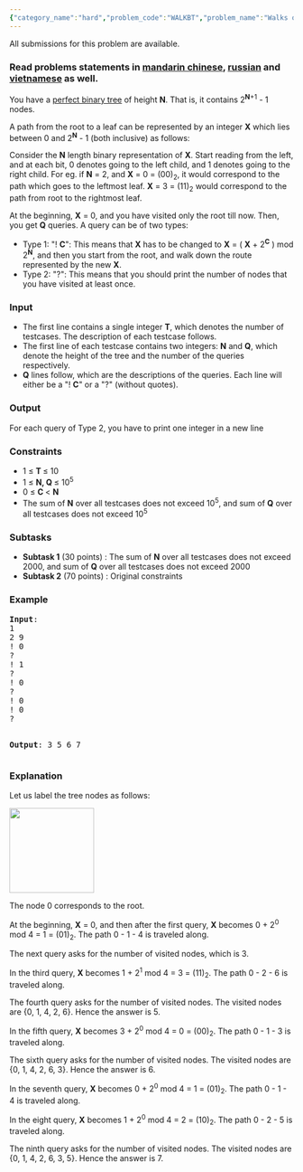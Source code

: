 ```yaml
---
{"category_name":"hard","problem_code":"WALKBT","problem_name":"Walks on the binary tree","languages_supported":{"0":"ADA","1":"ASM","2":"BASH","3":"BF","4":"C","5":"C99 strict","6":"CAML","7":"CLOJ","8":"CLPS","9":"CPP 4.3.2","10":"CPP 6.3","11":"CPP14","12":"CS2","13":"D","14":"ERL","15":"FORT","16":"FS","17":"GO","18":"HASK","19":"ICK","20":"ICON","21":"JAVA","22":"JS","23":"kotlin","24":"LISP clisp","25":"LISP sbcl","26":"LUA","27":"NEM","28":"NICE","29":"NODEJS","30":"PAS fpc","31":"PAS gpc","32":"PERL","33":"PERL6","34":"PHP","35":"PIKE","36":"PRLG","37":"PYPY","38":"PYTH","39":"PYTH 3.5","40":"RUBY","41":"rust","42":"SCALA","43":"SCM chicken","44":"SCM guile","45":"SCM qobi","46":"ST","47":"swift","48":"TCL","49":"TEXT","50":"WSPC"},"max_timelimit":3,"source_sizelimit":50000,"problem_author":"altruist_","problem_tester":null,"date_added":"21-07-2017","tags":{"0":"altruist_","1":"aug17","2":"data","3":"hard","4":"lazypropagation","5":"persistence","6":"segment"},"editorial_url":"https://discuss.codechef.com/problems/WALKBT","time":{"view_start_date":1503048600,"submit_start_date":1503048600,"visible_start_date":1503048600,"end_date":1735669800},"layout":"problem"}
---
```

<span class="solution-visible-txt">All submissions for this problem are available.</span><h3>Read problems statements in <a target="_blank" 
href="http://www.codechef.com/download/translated/AUG17/mandarin/WALKBT.pdf">mandarin chinese</a>, <a target="_blank" 
href="http://www.codechef.com/download/translated/AUG17/russian/WALKBT.pdf">russian</a> and <a target="_blank" 
href="http://www.codechef.com/download/translated/AUG17/vietnamese/WALKBT.pdf">vietnamese</a> as well.</h3>

<p> You have a <a href = https://xlinux.nist.gov/dads/HTML/perfectBinaryTree.html>perfect binary tree</a> of height <b>N</b>. That is, it contains 2<sup><b>N</b>+1</sup> - 1 nodes.</p>

<p>A path from the root to a leaf can be represented by an integer <b>X</b> which lies between 0 and 2<sup><b>N</b></sup> - 1 (both inclusive) as follows:</p>
<p>Consider the <b>N</b> length binary representation of <b>X</b>. Start reading from the left, and at each bit, 0 denotes going to the left child, and 1 denotes going to the right child. For eg. if <b>N</b> = 2, and <b>X</b> = 0 = (00)<sub>2</sub>, it would correspond to the path which goes to the leftmost leaf. <b>X</b> = 3 = (11)<sub>2</sub> would correspond to the path from root to the rightmost leaf.</p>
 
<p>At the beginning, <b>X</b> = 0, and you have visited only the root till now. Then, you get <b>Q</b> queries. A query can be of two types:</p>

<ul>
<li>Type 1: "! <b>C</b>": This means that <b>X</b> has to be changed to <b>X</b> = ( <b>X</b> + 2<sup><b>C</b></sup> ) mod 2<sup><b>N</b></sup>, and then you start from the root, and walk down the route represented by the new <b>X</b>.</li>
<li>Type 2: "?": This means that you should print the number of nodes that you have visited at least once.</li>
</ul>


<h3>Input</h3>
<ul>
<li>The first line contains a single integer <b>T</b>, which denotes the number of testcases. The description of each testcase follows.</li>
<li>The first line of each testcase contains two integers: <b>N</b> and <b>Q</b>, which denote the height of the tree and the number of the queries respectively.</li>
<li><b>Q</b> lines follow, which are the descriptions of the queries. Each line will either be a "! <b>C</b>" or a "?" (without quotes).</li>
</ul>

<h3>Output</h3>
<p>For each query of Type 2, you have to print one integer in a new line</p>

<h3>Constraints</h3>
<ul>
<li>1 ≤ <b> T </b> ≤ 10</li>
<li>1 ≤ <b> N, Q </b> ≤  10<sup>5</sup></li>
<li> 0 ≤ <b> C </b> < <b> N </b> </li>
<li>The sum of <b>N</b> over all testcases does not exceed 10<sup>5</sup>, and sum of <b>Q</b> over all testcases does not exceed 10<sup>5</sup></li> 

</ul>


<h3>Subtasks</h3>
<ul>
<li><b>Subtask 1</b> (30 points) : The sum of <b>N</b> over all testcases does not exceed 2000, and sum of <b>Q</b> over all testcases does not exceed 2000</li> 
<li><b>Subtask 2</b> (70 points) : Original constraints</li>
</ul>

<h3>Example</h3>
<pre><b>Input</b>:
1
2 9
! 0
?
! 1
?
! 0
?
! 0
! 0
? 

<b>Output</b>:
3
5
6
7
</pre>

<h3>Explanation</h3>
<p>Let us label the tree nodes as follows:</p>

<p></p>
<img src="https://codechef_shared.s3.amazonaws.com/download/upload/AUG17/puush-linux%2B%282017-08-04%2Bat%2B02.32.03%29.png" height="150"/>
<p></p>

<p>The node 0 corresponds to the root.</p>
<p>At the beginning, <b>X</b> = 0, and then after the first query, <b>X</b> becomes 0 + 2<sup>0</sup> mod 4 = 1 = (01)<sub>2</sub>. The path 0 - 1 - 4 is traveled along.</p>
<p>The next query asks for the number of visited nodes, which is 3.</p>
<p>In the third query, <b>X</b> becomes 1 + 2<sup>1</sup> mod 4 = 3 = (11)<sub>2</sub>. The path 0 - 2 - 6 is traveled along.</p>
<p>The fourth query asks for the number of visited nodes. The visited nodes are {0, 1, 4, 2, 6}. Hence the answer is 5.</p>
<p>In the fifth query, <b>X</b> becomes 3 + 2<sup>0</sup> mod 4 = 0 = (00)<sub>2</sub>. The path 0 - 1 - 3 is traveled along.</p>
<p>The sixth query asks for the number of visited nodes. The visited nodes are {0, 1, 4, 2, 6, 3}. Hence the answer is 6.</p>
<p>In the seventh query, <b>X</b> becomes 0 + 2<sup>0</sup> mod 4 = 1 = (01)<sub>2</sub>. The path 0 - 1 - 4 is traveled along.</p>
<p>In the eight query, <b>X</b> becomes 1 + 2<sup>0</sup> mod 4 = 2 = (10)<sub>2</sub>. The path 0 - 2 - 5 is traveled along.</p>
<p>The ninth query asks for the number of visited nodes. The visited nodes are {0, 1, 4, 2, 6, 3, 5}. Hence the answer is 7.</p>
